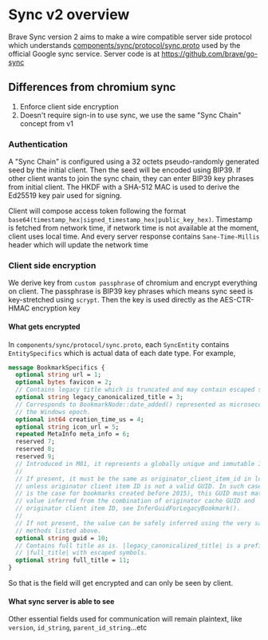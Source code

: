 # Sync v2 overview
Brave Sync version 2 aims to make a wire compatible server side protocol which understands [components/sync/protocol/sync.proto](https://source.chromium.org/chromium/chromium/src/+/master:components/sync/protocol/sync.proto) used by the official Google sync service. Server code is at https://github.com/brave/go-sync

## Differences from chromium sync
1. Enforce client side encryption
2. Doesn't require sign-in to use sync, we use the same "Sync Chain" concept from v1
### Authentication
A "Sync Chain" is configured using a 32 octets pseudo-randomly generated seed by the initial client.
Then the seed will be encoded using BIP39. If other client wants to join the sync chain, they can enter BIP39 key phrases from initial client.
The HKDF with a SHA-512 MAC is used to derive the Ed25519 key pair used for signing.

Client will compose access token following the format `base64(timestamp_hex|signed_timestamp_hex|public_key_hex)`.
Timestamp is fetched from network time, if network time is not available at the moment, client uses local time. And every server response contains `Sane-Time-Millis` header which will update the network time

### Client side encryption
We derive key from `custom passphrase` of chromium and encrypt everything on client. The passphrase is BIP39 key phrases which means sync seed is key-stretched using `scrypt`. Then the key is used directly as the AES-CTR-HMAC encryption key
#### What gets encrypted
In `components/sync/protocol/sync.proto`, each `SyncEntity` contains `EntitySpecifics` which is actual data of each date type. For example, 
```protobuf
message BookmarkSpecifics {
  optional string url = 1;
  optional bytes favicon = 2;
  // Contains legacy title which is truncated and may contain escaped symbols.
  optional string legacy_canonicalized_title = 3;
  // Corresponds to BookmarkNode::date_added() represented as microseconds since
  // the Windows epoch.
  optional int64 creation_time_us = 4;
  optional string icon_url = 5;
  repeated MetaInfo meta_info = 6;
  reserved 7;
  reserved 8;
  reserved 9;
  // Introduced in M81, it represents a globally unique and immutable ID.
  //
  // If present, it must be the same as originator_client_item_id in lowercase,
  // unless originator client item ID is not a valid GUID. In such cases (which
  // is the case for bookmarks created before 2015), this GUID must match the
  // value inferred from the combination of originator cache GUID and
  // originator client item ID, see InferGuidForLegacyBookmark().
  //
  // If not present, the value can be safely inferred using the very same
  // methods listed above.
  optional string guid = 10;
  // Contains full title as is. |legacy_canonicalized_title| is a prefix of
  // |full_title| with escaped symbols.
  optional string full_title = 11;
}
```
So that is the field will get encrypted and can only be seen by client.
#### What sync server is able to see
Other essential fields used for communication will remain plaintext, like `version`, `id_string`, `parent_id_string`...etc
